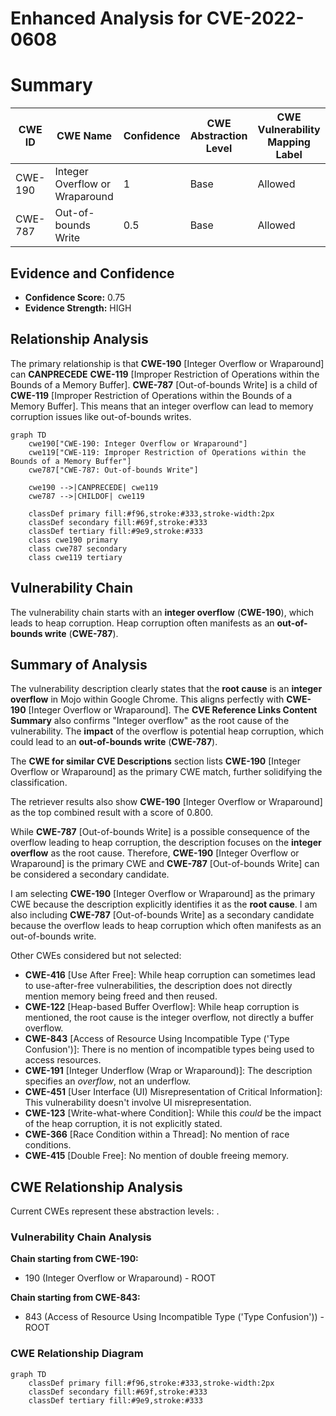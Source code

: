 # Enhanced Analysis for CVE-2022-0608

# Summary
| CWE ID | CWE Name | Confidence | CWE Abstraction Level | CWE Vulnerability Mapping Label | CWE-Vulnerability Mapping Notes |
|---|---|---|---|---|---|
| CWE-190 | Integer Overflow or Wraparound | 1 | Base | Allowed | Primary CWE |
| CWE-787 | Out-of-bounds Write | 0.5 | Base | Allowed | Secondary Candidate |

## Evidence and Confidence

*   **Confidence Score:** 0.75
*   **Evidence Strength:** HIGH

## Relationship Analysis
The primary relationship is that **CWE-190** [Integer Overflow or Wraparound] can **CANPRECEDE** **CWE-119** [Improper Restriction of Operations within the Bounds of a Memory Buffer]. **CWE-787** [Out-of-bounds Write] is a child of **CWE-119** [Improper Restriction of Operations within the Bounds of a Memory Buffer]. This means that an integer overflow can lead to memory corruption issues like out-of-bounds writes.

```mermaid
graph TD
    cwe190["CWE-190: Integer Overflow or Wraparound"]
    cwe119["CWE-119: Improper Restriction of Operations within the Bounds of a Memory Buffer"]
    cwe787["CWE-787: Out-of-bounds Write"]
    
    cwe190 -->|CANPRECEDE| cwe119
    cwe787 -->|CHILDOF| cwe119
    
    classDef primary fill:#f96,stroke:#333,stroke-width:2px
    classDef secondary fill:#69f,stroke:#333
    classDef tertiary fill:#9e9,stroke:#333
    class cwe190 primary
    class cwe787 secondary
    class cwe119 tertiary
```

## Vulnerability Chain
The vulnerability chain starts with an **integer overflow** (**CWE-190**), which leads to heap corruption. Heap corruption often manifests as an **out-of-bounds write** (**CWE-787**).

## Summary of Analysis
The vulnerability description clearly states that the **root cause** is an **integer overflow** in Mojo within Google Chrome. This aligns perfectly with **CWE-190** [Integer Overflow or Wraparound]. The **CVE Reference Links Content Summary** also confirms "Integer overflow" as the root cause of the vulnerability. The **impact** of the overflow is potential heap corruption, which could lead to an **out-of-bounds write** (**CWE-787**).

The **CWE for similar CVE Descriptions** section lists **CWE-190** [Integer Overflow or Wraparound] as the primary CWE match, further solidifying the classification.

The retriever results also show **CWE-190** [Integer Overflow or Wraparound] as the top combined result with a score of 0.800.

While **CWE-787** [Out-of-bounds Write] is a possible consequence of the overflow leading to heap corruption, the description focuses on the **integer overflow** as the root cause. Therefore, **CWE-190** [Integer Overflow or Wraparound] is the primary CWE and **CWE-787** [Out-of-bounds Write] can be considered a secondary candidate.

I am selecting **CWE-190** [Integer Overflow or Wraparound] as the primary CWE because the description explicitly identifies it as the **root cause**. I am also including **CWE-787** [Out-of-bounds Write] as a secondary candidate because the overflow leads to heap corruption which often manifests as an out-of-bounds write.

Other CWEs considered but not selected:

*   **CWE-416** [Use After Free]: While heap corruption can sometimes lead to use-after-free vulnerabilities, the description does not directly mention memory being freed and then reused.
*   **CWE-122** [Heap-based Buffer Overflow]: While heap corruption is mentioned, the root cause is the integer overflow, not directly a buffer overflow.
*   **CWE-843** [Access of Resource Using Incompatible Type ('Type Confusion')]: There is no mention of incompatible types being used to access resources.
*   **CWE-191** [Integer Underflow (Wrap or Wraparound)]: The description specifies an *overflow*, not an underflow.
*   **CWE-451** [User Interface (UI) Misrepresentation of Critical Information]: This vulnerability doesn't involve UI misrepresentation.
*   **CWE-123** [Write-what-where Condition]: While this *could* be the impact of the heap corruption, it is not explicitly stated.
*   **CWE-366** [Race Condition within a Thread]: No mention of race conditions.
*   **CWE-415** [Double Free]: No mention of double freeing memory.


## CWE Relationship Analysis

Current CWEs represent these abstraction levels: .


### Vulnerability Chain Analysis

**Chain starting from CWE-190:**
- 190 (Integer Overflow or Wraparound) - ROOT


**Chain starting from CWE-843:**
- 843 (Access of Resource Using Incompatible Type ('Type Confusion')) - ROOT



### CWE Relationship Diagram

```mermaid
graph TD
    classDef primary fill:#f96,stroke:#333,stroke-width:2px
    classDef secondary fill:#69f,stroke:#333
    classDef tertiary fill:#9e9,stroke:#333
```